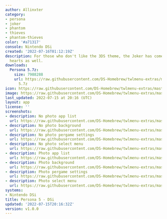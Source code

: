 ```yaml
---
author: Allinxter
category:
- persona
- joker
- phantom
- thieves
- phantom-thieves
color: '#a71317'
console: Nintendo DSi
created: '2022-07-16T01:12:19Z'
description: For those who don't like the 3DS theme, the Joker has come to take your
  hearts as well.
downloads:
  Persona 5.7z:
    size: 7988288
    url: https://raw.githubusercontent.com/DS-Homebrew/twlmenu-extras/master/_nds/TWiLightMenu/dsimenu/themes/Persona
      5.7z
icon: https://raw.githubusercontent.com/DS-Homebrew/twlmenu-extras/master/_nds/TWiLightMenu/dsimenu/themes/meta/Persona%205/icon.png
image: https://raw.githubusercontent.com/DS-Homebrew/twlmenu-extras/master/_nds/TWiLightMenu/dsimenu/themes/meta/Persona%205/icon.png
last_updated: 2022-07-15 at 20:16 (UTC)
layout: app
license: ''
screenshots:
- description: No photo app list
  url: https://raw.githubusercontent.com/DS-Homebrew/twlmenu-extras/master/_nds/TWiLightMenu/dsimenu/themes/meta/Persona%205/screenshots/No-Photo-App-List.png
- description: No photo background
  url: https://raw.githubusercontent.com/DS-Homebrew/twlmenu-extras/master/_nds/TWiLightMenu/dsimenu/themes/meta/Persona%205/screenshots/No-Photo-Background.png
- description: No photo pergame settings
  url: https://raw.githubusercontent.com/DS-Homebrew/twlmenu-extras/master/_nds/TWiLightMenu/dsimenu/themes/meta/Persona%205/screenshots/No-Photo-Pergame-Settings.png
- description: No photo select menu
  url: https://raw.githubusercontent.com/DS-Homebrew/twlmenu-extras/master/_nds/TWiLightMenu/dsimenu/themes/meta/Persona%205/screenshots/No-Photo-Select-Menu.png
- description: Photo app list
  url: https://raw.githubusercontent.com/DS-Homebrew/twlmenu-extras/master/_nds/TWiLightMenu/dsimenu/themes/meta/Persona%205/screenshots/Photo-App-List.png
- description: Photo background
  url: https://raw.githubusercontent.com/DS-Homebrew/twlmenu-extras/master/_nds/TWiLightMenu/dsimenu/themes/meta/Persona%205/screenshots/Photo-Background.png
- description: Photo pergame settings
  url: https://raw.githubusercontent.com/DS-Homebrew/twlmenu-extras/master/_nds/TWiLightMenu/dsimenu/themes/meta/Persona%205/screenshots/Photo-Pergame-Settings.png
- description: Photo select menu
  url: https://raw.githubusercontent.com/DS-Homebrew/twlmenu-extras/master/_nds/TWiLightMenu/dsimenu/themes/meta/Persona%205/screenshots/Photo-Select-Menu.png
systems:
- Nintendo DSi
title: Persona 5 - DSi
updated: '2022-07-15T20:16:32Z'
version: v1.0.0
---
```


